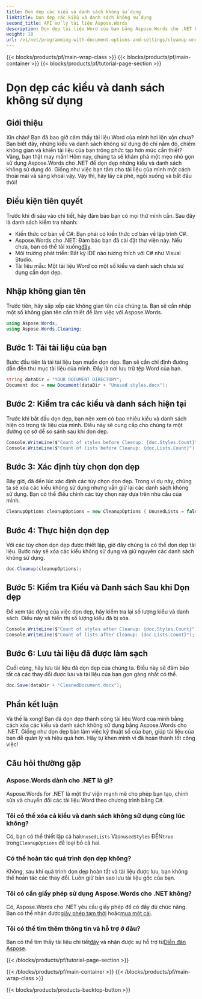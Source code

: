 ```yaml
---
title: Dọn dẹp các kiểu và danh sách không sử dụng
linktitle: Dọn dẹp các kiểu và danh sách không sử dụng
second_title: API xử lý tài liệu Aspose.Words
description: Dọn dẹp tài liệu Word của bạn bằng Aspose.Words cho .NET bằng cách xóa các kiểu và danh sách không sử dụng. Thực hiện theo hướng dẫn từng bước này để sắp xếp hợp lý tài liệu của bạn một cách dễ dàng.
weight: 10
url: /vi/net/programming-with-document-options-and-settings/cleanup-unused-styles-and-lists/
---
```


{{< blocks/products/pf/main-wrap-class >}}
{{< blocks/products/pf/main-container >}}
{{< blocks/products/pf/tutorial-page-section >}}

# Dọn dẹp các kiểu và danh sách không sử dụng

## Giới thiệu

Xin chào! Bạn đã bao giờ cảm thấy tài liệu Word của mình hơi lộn xộn chưa? Bạn biết đấy, những kiểu và danh sách không sử dụng đó chỉ nằm đó, chiếm không gian và khiến tài liệu của bạn trông phức tạp hơn mức cần thiết? Vâng, bạn thật may mắn! Hôm nay, chúng ta sẽ khám phá một mẹo nhỏ gọn sử dụng Aspose.Words cho .NET để dọn dẹp những kiểu và danh sách không sử dụng đó. Giống như việc bạn tắm cho tài liệu của mình một cách thoải mái và sảng khoái vậy. Vậy thì, hãy lấy cà phê, ngồi xuống và bắt đầu thôi!

## Điều kiện tiên quyết

Trước khi đi sâu vào chi tiết, hãy đảm bảo bạn có mọi thứ mình cần. Sau đây là danh sách kiểm tra nhanh:

- Kiến thức cơ bản về C#: Bạn phải có kiến thức cơ bản về lập trình C#.
-  Aspose.Words cho .NET: Đảm bảo bạn đã cài đặt thư viện này. Nếu chưa, bạn có thể tải xuống[đây](https://releases.aspose.com/words/net/).
- Môi trường phát triển: Bất kỳ IDE nào tương thích với C# như Visual Studio.
- Tài liệu mẫu: Một tài liệu Word có một số kiểu và danh sách chưa sử dụng cần dọn dẹp.

## Nhập không gian tên

Trước tiên, hãy sắp xếp các không gian tên của chúng ta. Bạn sẽ cần nhập một số không gian tên cần thiết để làm việc với Aspose.Words.

```csharp
using Aspose.Words;
using Aspose.Words.Cleaning;
```

## Bước 1: Tải tài liệu của bạn

Bước đầu tiên là tải tài liệu bạn muốn dọn dẹp. Bạn sẽ cần chỉ định đường dẫn đến thư mục tài liệu của mình. Đây là nơi lưu trữ tệp Word của bạn.

```csharp
string dataDir = "YOUR DOCUMENT DIRECTORY";
Document doc = new Document(dataDir + "Unused styles.docx");
```

## Bước 2: Kiểm tra các kiểu và danh sách hiện tại

Trước khi bắt đầu dọn dẹp, bạn nên xem có bao nhiêu kiểu và danh sách hiện có trong tài liệu của mình. Điều này sẽ cung cấp cho chúng ta một đường cơ sở để so sánh sau khi dọn dẹp.

```csharp
Console.WriteLine($"Count of styles before Cleanup: {doc.Styles.Count}");
Console.WriteLine($"Count of lists before Cleanup: {doc.Lists.Count}");
```

## Bước 3: Xác định tùy chọn dọn dẹp

Bây giờ, đã đến lúc xác định các tùy chọn dọn dẹp. Trong ví dụ này, chúng ta sẽ xóa các kiểu không sử dụng nhưng vẫn giữ lại các danh sách không sử dụng. Bạn có thể điều chỉnh các tùy chọn này dựa trên nhu cầu của mình.

```csharp
CleanupOptions cleanupOptions = new CleanupOptions { UnusedLists = false, UnusedStyles = true };
```

## Bước 4: Thực hiện dọn dẹp

Với các tùy chọn dọn dẹp được thiết lập, giờ đây chúng ta có thể dọn dẹp tài liệu. Bước này sẽ xóa các kiểu không sử dụng và giữ nguyên các danh sách không sử dụng.

```csharp
doc.Cleanup(cleanupOptions);
```

## Bước 5: Kiểm tra Kiểu và Danh sách Sau khi Dọn dẹp

Để xem tác động của việc dọn dẹp, hãy kiểm tra lại số lượng kiểu và danh sách. Điều này sẽ hiển thị số lượng kiểu đã bị xóa.

```csharp
Console.WriteLine($"Count of styles after Cleanup: {doc.Styles.Count}");
Console.WriteLine($"Count of lists after Cleanup: {doc.Lists.Count}");
```

## Bước 6: Lưu tài liệu đã được làm sạch

Cuối cùng, hãy lưu tài liệu đã dọn dẹp của chúng ta. Điều này sẽ đảm bảo tất cả các thay đổi được lưu và tài liệu của bạn gọn gàng nhất có thể.

```csharp
doc.Save(dataDir + "CleanedDocument.docx");
```

## Phần kết luận

Và thế là xong! Bạn đã dọn dẹp thành công tài liệu Word của mình bằng cách xóa các kiểu và danh sách không sử dụng bằng Aspose.Words cho .NET. Giống như dọn dẹp bàn làm việc kỹ thuật số của bạn, giúp tài liệu của bạn dễ quản lý và hiệu quả hơn. Hãy tự khen mình vì đã hoàn thành tốt công việc!

## Câu hỏi thường gặp

### Aspose.Words dành cho .NET là gì?
Aspose.Words for .NET là một thư viện mạnh mẽ cho phép bạn tạo, chỉnh sửa và chuyển đổi các tài liệu Word theo chương trình bằng C#.

### Tôi có thể xóa cả kiểu và danh sách không sử dụng cùng lúc không?
Có, bạn có thể thiết lập cả hai`UnusedLists` Và`UnusedStyles` ĐẾN`true` trong`CleanupOptions` để loại bỏ cả hai.

### Có thể hoàn tác quá trình dọn dẹp không?
Không, sau khi quá trình dọn dẹp hoàn tất và tài liệu được lưu, bạn không thể hoàn tác các thay đổi. Luôn giữ bản sao lưu tài liệu gốc của bạn.

### Tôi có cần giấy phép sử dụng Aspose.Words cho .NET không?
 Có, Aspose.Words cho .NET yêu cầu giấy phép để có đầy đủ chức năng. Bạn có thể nhận được[giấy phép tạm thời](https://purchase.aspose.com/temporary-license) hoặc[mua một cái](https://purchase.aspose.com/buy).

### Tôi có thể tìm thêm thông tin và hỗ trợ ở đâu?
 Bạn có thể tìm thấy tài liệu chi tiết[đây](https://reference.aspose.com/words/net/) và nhận được sự hỗ trợ từ[Diễn đàn Aspose](https://forum.aspose.com/c/words/8).

{{< /blocks/products/pf/tutorial-page-section >}}

{{< /blocks/products/pf/main-container >}}
{{< /blocks/products/pf/main-wrap-class >}}

{{< blocks/products/products-backtop-button >}}
